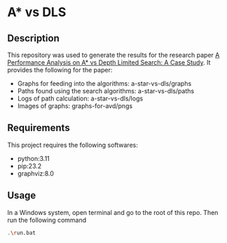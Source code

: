 # A* vs DLS

## Description

This repository was used to generate the results for the research paper [A Performance Analysis on A* vs Depth Limited Search: A Case Study](https://doi.org/10.1051/e3sconf/202339101140). It provides the following for the paper:

- Graphs for feeding into the algorithms: a-star-vs-dls/graphs
- Paths found using the search algorithms: a-star-vs-dls/paths
- Logs of path calculation: a-star-vs-dls/logs
- Images of graphs: graphs-for-avd/pngs

## Requirements

This project requires the following softwares:

- python:3.11
- pip:23.2
- graphviz:8.0

## Usage

In a Windows system, open terminal and go to the root of this repo. Then run the following command

```bash
.\run.bat
```
